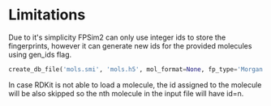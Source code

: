 # Limitations

Due to it's simplicity FPSim2 can only use integer ids to store the fingerprints, however it can generate new ids for the provided molecules using gen_ids flag.

```python
create_db_file('mols.smi', 'mols.h5', mol_format=None, fp_type='Morgan', fp_params={'radius': 2, 'fpSize': 2048})
```

In case RDKit is not able to load a molecule, the id assigned to the molecule will be also skipped so the nth molecule in the input file will have id=n.
